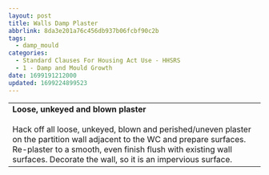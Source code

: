 ```yaml
---
layout: post
title: Walls Damp Plaster
abbrlink: 8da3e201a76c456db937b06fcbf90c2b
tags:
  - damp_mould
categories:
  - Standard Clauses For Housing Act Use - HHSRS
  - 1 - Damp and Mould Growth
date: 1699191212000
updated: 1699224899523
---
```


|                                                                                                                                                                                                                                                                                                     |
| --------------------------------------------------------------------------------------------------------------------------------------------------------------------------------------------------------------------------------------------------------------------------------------------------- |
| **Loose, unkeyed and blown plaster**<br><br>Hack off all loose, unkeyed, blown and perished/uneven plaster on the partition wall adjacent to the WC and prepare surfaces. Re-plaster to a smooth, even finish flush with existing wall surfaces. Decorate the wall, so it is an impervious surface. |
